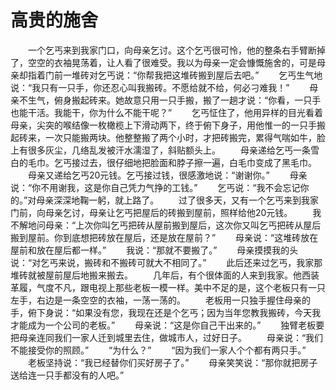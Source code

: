 # 高贵的施舍
　　一个乞丐来到我家门口，向母亲乞讨。这个乞丐很可怜，他的整条右手臂断掉了，空空的衣袖晃荡着，让人看了很难受。我以为母亲一定会慷慨施舍的，可是母亲却指着门前一堆砖对乞丐说：“你帮我把这堆砖搬到屋后去吧。” 
　　乞丐生气地说：“我只有一只手，你还忍心叫我搬砖。不愿给就不给，何必刁难我！” 
　　母亲不生气，俯身搬起砖来。她故意只用一只手搬，搬了一趟才说：“你看，一只手也能干活。我能干，你为什么不能干呢？” 
　　乞丐怔住了，他用异样的目光看着母亲，尖突的喉结像一枚橄榄上下滑动两下，终于俯下身子，用他惟一的一只手搬起砖来，一次只能搬两块。他整整搬了两个小时，才把砖搬完，累得气喘如牛，脸上有很多灰尘，几络乱发被汗水濡湿了，斜贴额头上。 
　　母亲递给乞丐一条雪白的毛巾。乞丐接过去，很仔细地把脸面和脖子擦一遍，白毛巾变成了黑毛巾。 
　　母亲又递给乞丐20元钱。乞丐接过钱，很感激地说：“谢谢你。” 
　　母亲说：“你不用谢我，这是你自己凭力气挣的工钱。” 
　　乞丐说：“我不会忘记你的。”对母亲深深地鞠一躬，就上路了。 
　　过了很多天，又有一个乞丐来到我家门前，向母亲乞讨，母亲让乞丐把屋后的砖搬到屋前，照样给他20元钱。 
　　我不解地问母亲：“上次你叫乞丐把砖从屋前搬到屋后，这次你又叫乞丐把砖从屋后搬到屋前。你到底想把砖放在屋后，还是放在屋前？” 
　　母亲说：“这堆砖放在屋前和放在屋后都一样。” 
　　我说：“那就不要搬了。” 
　　母亲摸摸我的头说：“对乞丐来说，搬砖和不搬砖可就大不相同了。” 
　　此后还来过乞丐，我家那堆砖就被屋前屋后地搬来搬去。 
　　几年后，有个很体面的人来到我家。他西装革履，气度不凡，跟电视上那些老板一模一样。美中不足的是，这个老板只有一只左手，右边是一条空空的衣袖，一荡一荡的。 
　　老板用一只独手握住母亲的手，俯下身说：“如果没有您，我现在还是个乞丐；因为当年您教我搬砖，今天我才能成为一个公司的老板。” 
　　母亲说：“这是你自己干出来的。” 
　　独臂老板要把母亲连同我们一家人迁到城里去住，做城市人，过好日子。 
　　母亲说：“我们不能接受你的照顾。” 
　　“为什么？” 
　　“因为我们一家人个个都有两只手。” 
　　老板坚持说：“我已经替你们买好房子了。” 
　　母亲笑笑说：“那你就把房子送给连一只手都没有的人吧。”
 